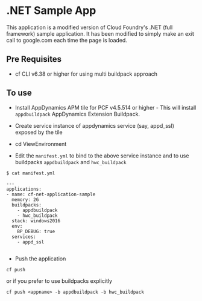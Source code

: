 # .NET Sample App
This application is a modified version of Cloud Foundry's .NET (full framework) sample application. It has been modified to simply make an exit call to google.com each time the page is loaded.

## Pre Requisites

- cf CLI v6.38 or higher for using multi buildpack approach

## To use

- Install AppDynamics APM tile for PCF v4.5.514 or higher - This will install  `appdbuildpack` AppDynamics Extension Buildpack. 
- Create service instance of appdynamics service (say, appd_ssl) exposed by the tile 

- cd ViewEnvironment
- Edit the `manifest.yml` to bind to the above service instance and to use buildpacks `appdbuildpack` and `hwc_buildpack`


```
$ cat manifest.yml

---
applications:
- name: cf-net-application-sample
  memory: 2G
  buildpacks: 
    - appdbuildpack
    - hwc_buildpack
  stack: windows2016
  env:
    BP_DEBUG: true
  services:
    - appd_ssl


```
- Push the application 

```
cf push 
```

or if you prefer to use buildpacks explicitly 

```
cf push <appname> -b appdbuildpack -b hwc_buildpack 
```

